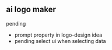 ## ai logo maker

pending

- prompt property in logo-design idea
- pending select ui when selecting data
